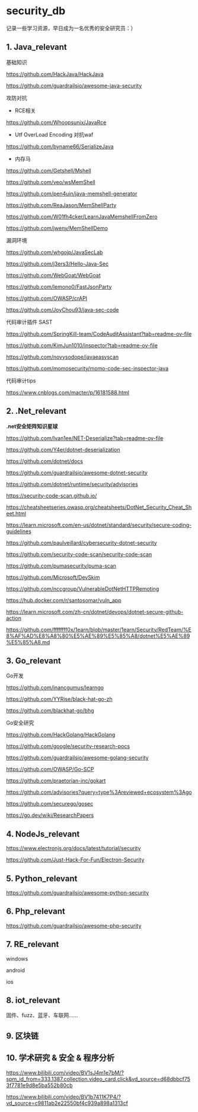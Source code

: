 # security_db

记录一些学习资源，早日成为一名优秀的安全研究员：）

## 1. Java_relevant

基础知识

https://github.com/HackJava/HackJava

https://github.com/guardrailsio/awesome-java-security



攻防对抗

* RCE相关

https://github.com/Whoopsunix/JavaRce

* Utf OverLoad Encoding 对抗waf

https://github.com/byname66/SerializeJava	

* 内存马

https://github.com/Getshell/Mshell	

https://github.com/veo/wsMemShell 

https://github.com/pen4uin/java-memshell-generator

https://github.com/ReaJason/MemShellParty

https://github.com/W01fh4cker/LearnJavaMemshellFromZero

https://github.com/jweny/MemShellDemo



漏洞环境

https://github.com/whgojp/JavaSecLab

https://github.com/j3ers3/Hello-Java-Sec

https://github.com/WebGoat/WebGoat

https://github.com/lemono0/FastJsonParty

https://github.com/OWASP/crAPI

https://github.com/JoyChou93/java-sec-code



代码审计插件 SAST

https://github.com/SpringKill-team/CodeAuditAssistant?tab=readme-ov-file

https://github.com/KimJun1010/inspector?tab=readme-ov-file

https://github.com/novysodope/javaeasyscan

https://github.com/momosecurity/momo-code-sec-inspector-java



代码审计tips

https://www.cnblogs.com/macter/p/16181588.html





## 2. .Net_relevant

 **.net安全矩阵知识星球**

https://github.com/Ivan1ee/NET-Deserialize?tab=readme-ov-file

https://github.com/Y4er/dotnet-deserialization

https://github.com/dotnet/docs

https://github.com/guardrailsio/awesome-dotnet-security

https://github.com/dotnet/runtime/security/advisories

https://security-code-scan.github.io/

https://cheatsheetseries.owasp.org/cheatsheets/DotNet_Security_Cheat_Sheet.html

https://learn.microsoft.com/en-us/dotnet/standard/security/secure-coding-guidelines

https://github.com/paulveillard/cybersecurity-dotnet-security

https://github.com/security-code-scan/security-code-scan

https://github.com/pumasecurity/puma-scan

https://github.com/Microsoft/DevSkim

https://github.com/nccgroup/VulnerableDotNetHTTPRemoting

https://hub.docker.com/r/santosomar/vuln_app

https://learn.microsoft.com/zh-cn/dotnet/devops/dotnet-secure-github-action

https://github.com/ffffffff0x/1earn/blob/master/1earn/Security/RedTeam/%E8%AF%AD%E8%A8%80%E5%AE%89%E5%85%A8/dotnet%E5%AE%89%E5%85%A8.md



## 3. Go_relevant

Go开发

https://github.com/inancgumus/learngo

https://github.com/YYRise/black-hat-go-zh

https://github.com/blackhat-go/bhg



Go安全研究

https://github.com/HackGolang/HackGolang

https://github.com/google/security-research-pocs

https://github.com/guardrailsio/awesome-golang-security

https://github.com/OWASP/Go-SCP

https://github.com/praetorian-inc/gokart

https://github.com/advisories?query=type%3Areviewed+ecosystem%3Ago

https://github.com/securego/gosec

https://go.dev/wiki/ResearchPapers



## 4. NodeJs_relevant

https://www.electronjs.org/docs/latest/tutorial/security

https://github.com/Just-Hack-For-Fun/Electron-Security





## 5. Python_relevant

https://github.com/guardrailsio/awesome-python-security



## 6. Php_relevant

https://github.com/guardrailsio/awesome-php-security



## 7. RE_relevant

windows

android

ios



## 8. iot_relevant

固件、fuzz、蓝牙、车联网……





## 9. 区块链



## 10. 学术研究 & 安全 & 程序分析

https://www.bilibili.com/video/BV1sJ4m1e7bM/?spm_id_from=333.1387.collection.video_card.click&vd_source=d68dbbcf753f7781e9d8e5ba552b80cb

https://www.bilibili.com/video/BV1b7411K7P4/?vd_source=c9811ab2e22550bf4c939a898a1313cf



